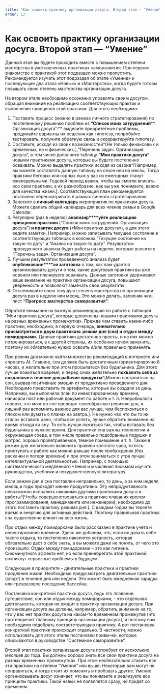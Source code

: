 ```yaml
---
title: "Как освоить практику организации досуга. Второй этап — “Умение”"
order: 13
---
```


# Как освоить практику организации досуга. Второй этап — “Умение”

Данный этап вы будете проходить вместе с повышением степени мастерства в уже изученных практиках саморазвития. При первом знакомстве с практикой этот подраздел можно пропустить. Рекомендуется изучать этот подраздел об этапе «Умение» и последующие два этапа «Навык» и «Мастерство», когда будете готовы повышать свою степень мастерства организации досуга.

На втором этапе необходимо осознанно управлять своим досугом, обращая внимание на реализацию соответствующих практик и выполнение принципов этой практики. Для этого необходимо:

1. Поставить процесс (можно в рамках личного стратегирования) по постепенному решению проблем из **“Список моих** **затруднений****. Организация досуга”:** выделите приоритетные проблемы, продумайте варианты их решения как гипотезу, попробуйте тестировать, получите обратную связь и скорректируйте гипотезу.
2. Составьте, исходя из своих возможностей^[Не только финансовых и временных, но и физических.],“Перечень задач. Организация досуга”, в том числе дополните таблицу **“Мои практики досуга”** новыми практиками досуга, которые вы будете постепенно осваивать. Можно выделять практики исходя из сезона^[Например, вы можете составлять данную таблицу на сезон или на месяц. Тогда практики беговых или горных лыж у вас из ежегодных станут еженедельными. Годовой период важен, чтобы вы смогли вписать все свои практики, а их разнообразие, как вы уже понимаете, важно для качества жизни.]. Соответствующий план рекомендуется постоянно пересматривать в рамках личного стратегирования.
3. Заносите в **личный календарь** мероприятия по практикам досуга. Можете сделать общий календарь для всех членов семьи в Google Calendar.
4. Регулярно (раз в неделю) **анализир****уйте** **реализацию принципов практики** (“Список моих затруднений. Организация досуга”) **и практик досуга** («Мои практики досуга»), а для этого ведите заметки. Например, можно записывать текущее состояние в соответствующих таблицах в колонках “Текущее состояние на такую-то дату” и “Анализ на такую-то дату”. Результатом проведенного анализа будут работы на неделю, которые вносите в “Перечень задач. Организация досуга”.
5. Лучшим результатом проведенного анализа будет **опубликованн****ая заготовка** о том, как вам удается организовывать досуги о том, какие досуговые практики вы уже освоили или планируете осваивать. Данные заготовки удерживают ваше внимание на практике организации досуга, повышают уверенность и позволяют замечать свои результаты.
6. Отслеживайте свою текущую степень мастерства по организации досуга раз в неделю или месяц. Это можно делать, заполняя чек-лист **“Прогресс** **мастерства** **саморазвития”**.

Обратите внимание на важную рекомендацию по работе с таблицей “Мои практики досуга”, которые дополнены новыми практиками досуга на разных временных промежутках. Прежде чем ставить какие-либо практики, необходимо, в первую очередь, **внимательно присмотреться к двум практикам:** **режим дня (****сна****) и** **отдых между помидорками.** Данные практики достаточно просты, и на них можно потренироваться, а с другой стороны, их особенно нечем заменить, поэтому их обязательно нужно освоить и/или правильно применять.

Про режим дня можно найти множество рекомендаций в интернете или спросить AI. Главное, сон должен быть достаточным (ориентировочно 8 часов), и желательно при этом просыпаться без будильника. Для этого лучше ложиться вовремя, и перед сном желательно **похвалить себя за созданные в течение дня рабочие продукты**^[Можно настроиться на сон, вызвав позитивные эмоции от продуктивно проведенного дня. Необходимо представить те артефакты, которые вы создали за день. Например, вы выполнили план по инвестированному времени, написали пост или рабочий документ по работе и т. п. Нейробиологи говорят, что мозг во сне проводит своеобразную ревизию дня, и лишний раз вспомнить важное для вас лучше, чем беспокоиться о плохом или думать о планах на завтра.]. Не нужно «во что бы то ни стало» вставать рано, чтобы все успеть, лучше обратить внимание на время отхода ко сну. То есть лучше ложиться так, чтобы вставать без будильника в нужное время. Для практики сна важны технологии и окружающая среда, в том числе правильно подобранные подушки и матрас, хорошо проветриваемое, темное помещение и т. п. Также в режим дня желательно включить правило золотого часа, то есть приступать к работе как можно раньше после пробуждения (без раскачки и потери времени) и при этом заниматься с утра лучше интеллектуальной деятельностью. Например, с помощью систематического медленного чтения и мышления письмом изучать руководство, учебники и нехудожественную литературу.

Если режим дня и сна поставлен неправильно, то день, а за ним неделя, месяц и годы проходят менее продуктивно. Эту непродуктивность невозможно исправить никакими другими практиками досуга и работы^[Чтобы совершенствоваться в практике плавания кролем (программирования, менеджмента или инженерии), необходимо до этого поставить практику режима дня.]. С каждым годом вы теряете время и энергию для активных действий. Поэтому правильная практика сна существенно влияет на всю жизнь.

Про отдых между помидорками было рассказано в практике учета и инвестирования времени. Здесь же добавим, что, если не давать себе такого отдыха, то постепенно накопится усталость, которая обязательно даст о себе знать, а вы можете даже не понять, от чего это произошло. Отдых между помидорками – это как гигиена. Сиюминутного эффекта нет, но если пренебрегать этой практикой, возникнут серьезные проблемы в будущем.

Следующие в приоритете – двигательные практики и практики продления жизни. Необходимо предусмотреть двигательные практики (спорт) в течение дня или недели. Это может быть ежедневная зарядка или трехразовое посещение бассейна.

Постановка конкретной практики досуга, будь это плавание, путешествие, сон или отдых между помидорками, – это отдельная деятельность, которая не входит в практику организации досуга. При организации досуга вы должны, например, обратить внимание на то, что у вас нет практик досуга на каком-то временном промежутке (что противоречит главному принципу организации досуга), и поэтому вам необходимо подобрать соответствующую практику. А вот постановка конкретной практики происходит отдельно. В частности, можно использовать для этого этапы постановки привычки, которые описываются в руководстве “Системное саморазвитие”.

Второй этап практики организации досуга потребует от нескольких месяцев до года. Вы должны хорошо знать все свои практики досуга на разных временных промежутках. При этом необязательно ставить все эти практики на степени “Умение” или выше. Некоторые вам могут не понравиться, и тогда стоит их поменять и пробовать другие. Умение организовывать досуг означает, что вы понимаете и реализуете все принципы практики. Такой навык не появляется сразу, но придет со временем.